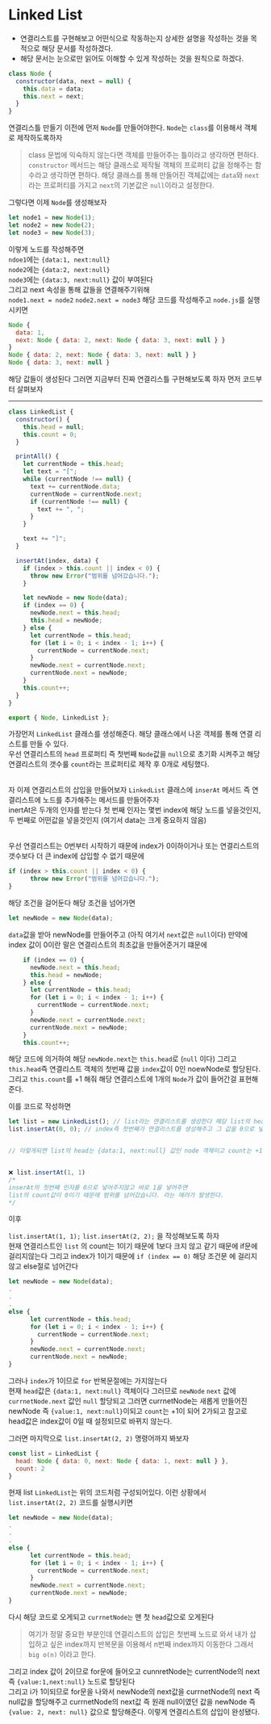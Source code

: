 # Linked List

- 연결리스트를 구현해보고 어떤식으로 작동하는지 상세한 설명을 작성하는 것을 목적으로 해당 문서를 작성하겠다.<br>
- 해당 문서는 눈으로만 읽어도 이해할 수 있게 작성하는 것을 원칙으로 하겠다.

```js
class Node {
  constructor(data, next = null) {
    this.data = data;
    this.next = next;
  }
}
```
연결리스틀 만들기 이전에 먼저 `Node`를 만들어야한다. `Node`는 `class`를 이용해서 객체로 제작하도록하자<br>
> class 문법에 익숙하지 않는다면 객체를 만들어주는 틀이라고 생각하면 편하다. `constructor` 메서드는 해당 클래스로 제작될 객체의 프로퍼티 값을 정해주는 함수라고 생각하면 편하다. 해당 클래스를 통해 만들어진 객체값에는 `data`와 `next`라는 프로퍼티를 가지고 `next`의 기본값은 `null`이라고 설정한다.

그렇다면 이제 `Node`를 생성해보자

```js
let node1 = new Node(1);
let node2 = new Node(2);
let node3 = new Node(3);
```

이렇게 노드를 작성해주면<br>
`ndoe1`에는 `{data:1, next:null}`<br>
`node2`에는 `{data:2, next:null}`<br>
`node3`에는 `{data:3, next:null}` 값이 부여된다<br>
그리고 next 속성을 통해 값들을 연결해주기위해<br>
`node1.next = node2` `node2.next = node3` 해당 코드를 작성해주고 `node.js`를 실행시키면 

```js
Node {
  data: 1,
  next: Node { data: 2, next: Node { data: 3, next: null } }
}
Node { data: 2, next: Node { data: 3, next: null } }
Node { data: 3, next: null }
```

해당 값들이 생성된다 그러면 지금부터 진짜 연결리스틀 구현해보도록 하자 먼저 코드부터 살펴보자

---
```js
class LinkedList {
  constructor() {
    this.head = null;
    this.count = 0;
  }

  printAll() {
    let currentNode = this.head;
    let text = "[";
    while (currentNode !== null) {
      text += currentNode.data;
      currentNode = currentNode.next;
      if (currentNode !== null) {
        text += ", ";
      }
    }

    text += "]";
  }

  insertAt(index, data) {
    if (index > this.count || index < 0) {
      throw new Error("범위를 넘어갔습니다.");
    }

    let newNode = new Node(data);
    if (index == 0) {
      newNode.next = this.head;
      this.head = newNode;
    } else {
      let currentNode = this.head;
      for (let i = 0; i < index - 1; i++) {
        currentNode = currentNode.next;
      }
      newNode.next = currentNode.next;
      currentNode.next = newNode;
    }
    this.count++;
  }
}

export { Node, LinkedList };

```

가장먼저 `LinkedList` 클래스를 생성해준다. 해당 클래스에서 나온 객체를 통해 연결 리스트를 만들 수 있다.<br>
우선 연결리스트의 `head` 프로퍼티 즉 첫번째 `Node`값을 `null`으로 초기화 시켜주고 해당 연결리스트의 갯수룰 `count`라는 프로퍼티로 제작 후 0개로 세팅했다.<br><br>

자 이제 연결리스트의 삽입을 만들어보자 `LinkedList` 클래스에 `inserAt` 메서드 즉 연결리스트에 노드를 추가해주는 메서드를 만들어주자<br>
inertAt은 두개의 인자를 받는다 첫 번째 인자는 몇번 index에 해당 노드를 넣을것인지, 두 번째로 어떤값을 넣을것인지 (여기서 data는 크게 중요하지 않음)<br><br>



우선 연결리스트는 0번부터 시작하기 때문에 index가 0이하이거나 또는 연결리스트의 갯수보다 더 큰 index에 삽입할 수 없기 때문에 
```js
if (index > this.count || index < 0) {
      throw new Error("범위를 넘어갔습니다.");
}
```
해당 조건을 걸어둔다 해당 조건을 넘어가면

```js
let newNode = new Node(data);
```
`data`값을 받아 newNode를 만들어주고 (아직 여기서 `next`값은 `null`이다)
만약에 index 값이 0이란 말은 연결리스트의 최초값을 만들어준거기 떄문에 
```js
    if (index == 0) {
      newNode.next = this.head;
      this.head = newNode;
    } else {
      let currentNode = this.head;
      for (let i = 0; i < index - 1; i++) {
        currentNode = currentNode.next;
      }
      newNode.next = currentNode.next;
      currentNode.next = newNode;
    }
    this.count++;
```
해당 코드에 의거하여 해당 `newNode.next`는 `this.head`로 (`null` 이다) 그리고 `this.head`즉 연결리스트 객체의 첫번째 값을 `index`값이 0인 noewNode로 할당된다. 그리고 `this.count`를 +1 해줘 해당 연결리스트에 1개의 `Node`가 값이 들어간걸 표현해준다.

이를 코드로 작성하면
```js
let list = new LinkedList(); // list라는 연결리스트를 생성한다 해당 list의 head값은 null이고 count도 0이다
list.insertAt(0, 0); // index즉 첫번째가 연결리스트를 생성해주고 그 값을 0으로 넣어준다 


// 이렇게되면 list의 head는 {data:1, next:null} 값인 node 객체이고 count는 +1되서 1이다


❌ list.insertAt(1, 1) 
/* 
inserAt의 첫번째 인자를 0으로 넣어주지않고 바로 1을 넣어주면 
list의 count값이 0이기 때문에 범위를 넘어갔습니다. 라는 에러가 발생한다.
*/

```
이후

`list.insertAt(1, 1);` `list.insertAt(2, 2);` 을 작성해보도록 하자<br>
현재 연결리스트인 `list` 의 count는 1이기 때문에 1보다 크지 않고 같기 때문에 if문에 걸리지않는다 그리고 index가 1이기 때문에 `if (index == 0)` 해당 조건문
에 걸리지 않고 else절로 넘어간다
```js
let newNode = new Node(data);
.
.
.
else {
      let currentNode = this.head;
      for (let i = 0; i < index - 1; i++) {
        currentNode = currentNode.next;
      }
      newNode.next = currentNode.next;
      currentNode.next = newNode;
}
```
그러나 `index`가 1이므로 `for` 반복문절에는 가지않는다<br>
현재 `head`값은 `{data:1, next:null}` 객체이다 그러므로 `newNode` `next` 값에 `currnetNode.next` 값인 `null` 할당되고
그러면 currnetNode는 새롭게 만들어진 newNode 즉 `{value:1, next:null}`이되고 `count`는 +1이 되어 2가되고 참고로 head값은 index값이 0일 때 설정되므로 바뀌지 않는다.

그러면 마지막으로 `list.insertAt(2, 2)` 명령어까지 봐보자<br>

```js
const list = LinkedList {
  head: Node { data: 0, next: Node { data: 1, next: null } },
  count: 2
}
```
현재 list `LinkedList`는 위의 코드처럼 구성되어있다. 이런 상황에서 `list.insertAt(2, 2)` 코드를 실행시키면
```js
let newNode = new Node(data);
.
.
.
else {
      let currentNode = this.head;
      for (let i = 0; i < index - 1; i++) {
        currentNode = currentNode.next;
      }
      newNode.next = currentNode.next;
      currentNode.next = newNode;
}
```

다시 해당 코드로 오게되고 `currnetNode는` 맨 첫 `head`값으로 오게된다
> 여기가 정말 중요한 부분인데 연결리스트의 삽입은 첫번째 노드로 와서 내가 삽입하고 싶은 index까지 반복문을 이용해서 n번째 index까지 이동한다 그래서 `big o(n)` 이라고 한다.

그리고 index 값이 2이므로 for문에 들어오고 cunnretNode는 currentNode의 next 즉 `{value:1,next:null}` 노드로 할당된다<br>
그리고 i가 1이되므로 for문을 나와서 newNode의 next값을 currnetNode의 next 즉 null값을 할당해주고 currnetNode의 next값 즉 원래 null이였던 값을 newNode 즉
`{value: 2, next: null}` 값으로 할당해준다. 이렇게 연결리스트의 삽입이 완성됐다.
